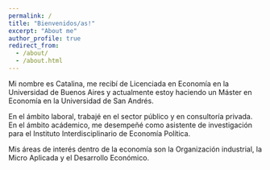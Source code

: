 ```yaml
---
permalink: /
title: "Bienvenidos/as!"
excerpt: "About me"
author_profile: true
redirect_from: 
  - /about/
  - /about.html
---
```


Mi nombre es Catalina, me recibí de Licenciada en Economía en la Universidad de Buenos Aires y actualmente estoy haciendo un Máster en Economía en la Universidad de San Andrés. 

En el ámbito laboral, trabajé en el sector público y en consultoría privada. En el ámbito acádemico, me desempeñé como asistente de investigación para el Instituto Interdisciplinario de Economía Política.  

Mis áreas de interés dentro de la economía son la Organización industrial, la Micro Aplicada y el Desarrollo Económico. 
